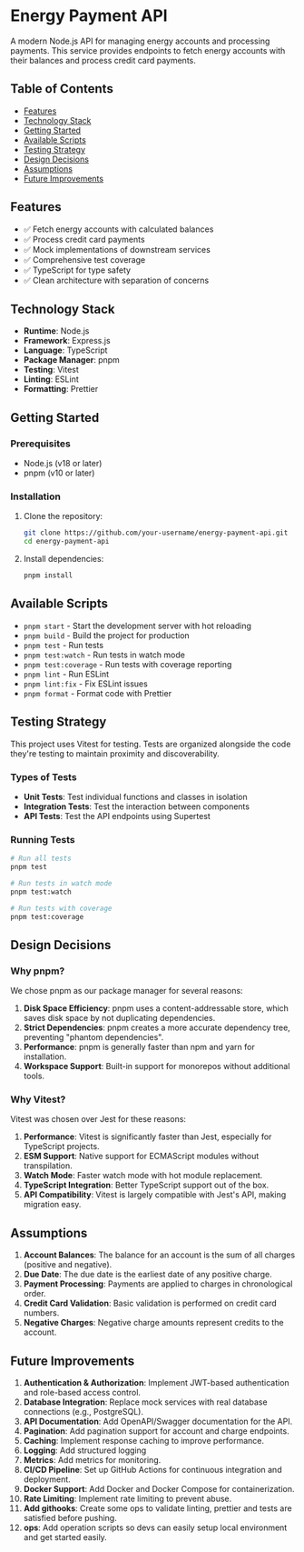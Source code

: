 # Energy Payment API

A modern Node.js API for managing energy accounts and processing payments. This service provides endpoints to fetch energy accounts with their balances and process credit card payments.

## Table of Contents

- [Features](#features)
- [Technology Stack](#technology-stack)
- [Getting Started](#getting-started)
- [Available Scripts](#available-scripts)
- [Testing Strategy](#testing-strategy)
- [Design Decisions](#design-decisions)
- [Assumptions](#assumptions)
- [Future Improvements](#future-improvements)

## Features

- ✅ Fetch energy accounts with calculated balances
- ✅ Process credit card payments
- ✅ Mock implementations of downstream services
- ✅ Comprehensive test coverage
- ✅ TypeScript for type safety
- ✅ Clean architecture with separation of concerns

## Technology Stack

- **Runtime**: Node.js
- **Framework**: Express.js
- **Language**: TypeScript
- **Package Manager**: pnpm
- **Testing**: Vitest
- **Linting**: ESLint
- **Formatting**: Prettier

## Getting Started

### Prerequisites

- Node.js (v18 or later)
- pnpm (v10 or later)

### Installation

1. Clone the repository:
   ```bash
   git clone https://github.com/your-username/energy-payment-api.git
   cd energy-payment-api

2. Install dependencies:
   ```bash
   pnpm install
   ```

## Available Scripts

- `pnpm start` - Start the development server with hot reloading
- `pnpm build` - Build the project for production
- `pnpm test` - Run tests
- `pnpm test:watch` - Run tests in watch mode
- `pnpm test:coverage` - Run tests with coverage reporting
- `pnpm lint` - Run ESLint
- `pnpm lint:fix` - Fix ESLint issues
- `pnpm format` - Format code with Prettier

## Testing Strategy

This project uses Vitest for testing. Tests are organized alongside the code they're testing to maintain proximity and discoverability.

### Types of Tests

- **Unit Tests**: Test individual functions and classes in isolation
- **Integration Tests**: Test the interaction between components
- **API Tests**: Test the API endpoints using Supertest

### Running Tests

```bash
# Run all tests
pnpm test

# Run tests in watch mode
pnpm test:watch

# Run tests with coverage
pnpm test:coverage
```

## Design Decisions

### Why pnpm?

We chose pnpm as our package manager for several reasons:

1. **Disk Space Efficiency**: pnpm uses a content-addressable store, which saves disk space by not duplicating dependencies.
2. **Strict Dependencies**: pnpm creates a more accurate dependency tree, preventing "phantom dependencies".
3. **Performance**: pnpm is generally faster than npm and yarn for installation.
4. **Workspace Support**: Built-in support for monorepos without additional tools.


### Why Vitest?

Vitest was chosen over Jest for these reasons:

1. **Performance**: Vitest is significantly faster than Jest, especially for TypeScript projects.
2. **ESM Support**: Native support for ECMAScript modules without transpilation.
3. **Watch Mode**: Faster watch mode with hot module replacement.
4. **TypeScript Integration**: Better TypeScript support out of the box.
5. **API Compatibility**: Vitest is largely compatible with Jest's API, making migration easy.

## Assumptions

1. **Account Balances**: The balance for an account is the sum of all charges (positive and negative).
2. **Due Date**: The due date is the earliest date of any positive charge.
3. **Payment Processing**: Payments are applied to charges in chronological order.
4. **Credit Card Validation**: Basic validation is performed on credit card numbers.
5. **Negative Charges**: Negative charge amounts represent credits to the account.

## Future Improvements

1. **Authentication & Authorization**: Implement JWT-based authentication and role-based access control.
2. **Database Integration**: Replace mock services with real database connections (e.g., PostgreSQL).
3. **API Documentation**: Add OpenAPI/Swagger documentation for the API.
4. **Pagination**: Add pagination support for account and charge endpoints.
5. **Caching**: Implement response caching to improve performance.
6. **Logging**: Add structured logging
7. **Metrics**: Add metrics for monitoring.
8. **CI/CD Pipeline**: Set up GitHub Actions for continuous integration and deployment.
9. **Docker Support**: Add Docker and Docker Compose for containerization.
10. **Rate Limiting**: Implement rate limiting to prevent abuse.
11. **Add githooks**: Create some ops to validate linting, prettier and tests are satisfied before pushing.
12. **ops**: Add operation scripts so devs can easily setup local environment and get started easily.